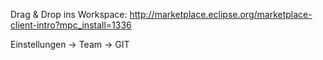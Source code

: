Drag & Drop ins Workspace:
http://marketplace.eclipse.org/marketplace-client-intro?mpc_install=1336

Einstellungen -> Team -> GIT
